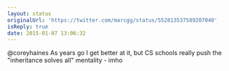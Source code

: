 ```yaml
---
layout: status
originalUrl: 'https://twitter.com/marcgg/status/552813537589207040'
isReply: true
date: 2015-01-07 13:06:32
---
```


@coreyhaines As years go I get better at it, but CS schools really push the "inheritance solves all" mentality - imho
